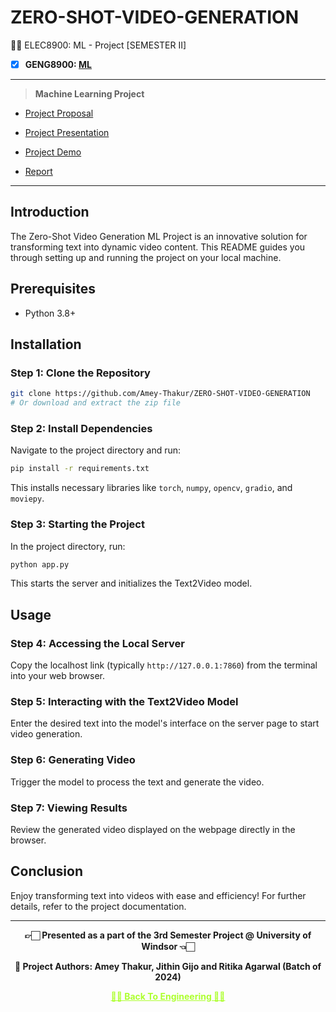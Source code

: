 # ZERO-SHOT-VIDEO-GENERATION

 👍🏻 ELEC8900: ML - Project [SEMESTER II]
 
 - [X] **GENG8900: [ML](https://github.com/Amey-Thakur/MACHINE--LEARNING)**

---

>**Machine Learning Project**

  - [Project Proposal](https://github.com/Amey-Thakur/MACHINE--LEARNING/blob/main/ML%20Project/Zero-Shot%20Video%20Generation%20-%20Project%20Proposal.pdf)
  
  - [Project Presentation](https://github.com/Amey-Thakur/MACHINE--LEARNING/blob/main/ML%20Project/Zero-Shot%20Video%20Generation.pdf)
  
  - [Project Demo](https://youtu.be/za9hId6UPoY)
  
  - [Report](https://github.com/Amey-Thakur/MACHINE--LEARNING/blob/main/ML%20Project/Zero-Shot%20Video%20Generation%20Project%20Report.pdf)

---

## Introduction
The Zero-Shot Video Generation ML Project is an innovative solution for transforming text into dynamic video content. This README guides you through setting up and running the project on your local machine.

## Prerequisites
- Python 3.8+

## Installation

### Step 1: Clone the Repository
```bash
git clone https://github.com/Amey-Thakur/ZERO-SHOT-VIDEO-GENERATION
# Or download and extract the zip file
```

### Step 2: Install Dependencies
Navigate to the project directory and run:
```bash
pip install -r requirements.txt
```
This installs necessary libraries like `torch`, `numpy`, `opencv`, `gradio`, and `moviepy`.

### Step 3: Starting the Project
In the project directory, run:
```bash
python app.py
```
This starts the server and initializes the Text2Video model.

## Usage

### Step 4: Accessing the Local Server
Copy the localhost link (typically `http://127.0.0.1:7860`) from the terminal into your web browser.

### Step 5: Interacting with the Text2Video Model
Enter the desired text into the model's interface on the server page to start video generation.

### Step 6: Generating Video
Trigger the model to process the text and generate the video.

### Step 7: Viewing Results
Review the generated video displayed on the webpage directly in the browser.

## Conclusion
Enjoy transforming text into videos with ease and efficiency! For further details, refer to the project documentation.

---

<p align="center"> <b> 👉🏻 Presented as a part of the 3rd Semester Project @ University of Windsor 👈🏻 <b> </p>

<p align="center"> <b> 👷 Project Authors: Amey Thakur, Jithin Gijo and Ritika Agarwal (Batch of 2024) <b> </p>
 
<p align="center"><a href='https://github.com/Amey-Thakur/MENG-COMPUTER-ENGINEERING', style='color: greenyellow;'> ✌🏻 Back To Engineering ✌🏻</p>
